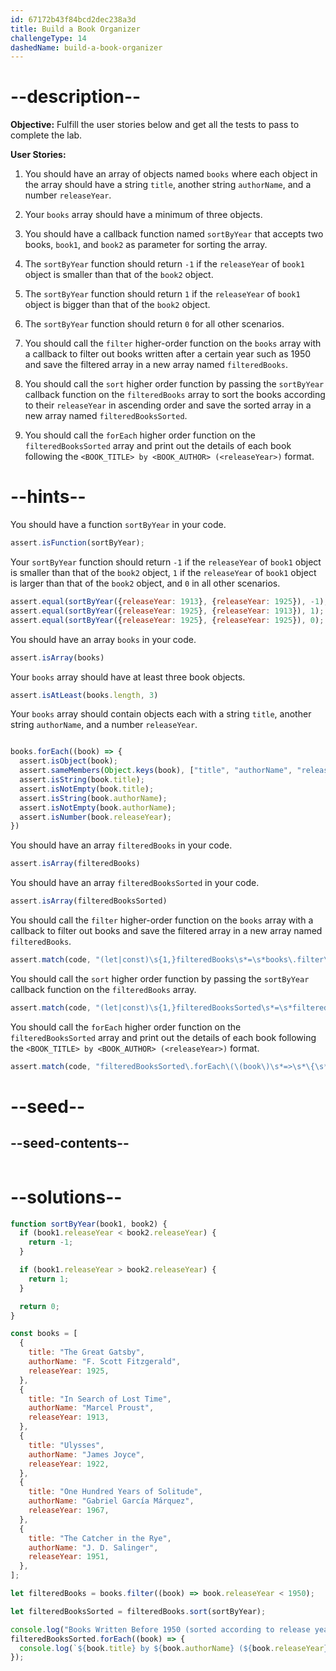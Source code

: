 ```yaml
---
id: 67172b43f84bcd2dec238a3d
title: Build a Book Organizer
challengeType: 14
dashedName: build-a-book-organizer
---
```


# --description--

**Objective:** Fulfill the user stories below and get all the tests to pass to complete the lab. 

**User Stories:**

1. You should have an array of objects named `books` where each object in the array should have a string `title`, another string `authorName`, and a number `releaseYear`. 

2. Your `books` array should have a minimum of three objects.

3. You should have a callback function named `sortByYear` that accepts two books, `book1`, and `book2` as parameter for sorting the array.

4. The `sortByYear` function should return `-1` if the `releaseYear` of `book1` object is smaller than that of the `book2` object.

5. The `sortByYear` function should return `1` if the `releaseYear` of `book1` object is bigger than that of the `book2` object.

6. The `sortByYear` function should return `0` for all other scenarios.

7. You should call the `filter` higher-order function on the `books` array with a callback to filter out books written after a certain year such as 1950 and save the filtered array in a new array named `filteredBooks`.

8. You should call the `sort` higher order function by passing the `sortByYear` callback function on the `filteredBooks` array to sort the books according to their `releaseYear` in ascending order and save the sorted array in a new array named `filteredBooksSorted`.

9. You should call the `forEach` higher order function on the `filteredBooksSorted` array and print out the details of each book following the `<BOOK_TITLE> by <BOOK_AUTHOR> (<releaseYear>)` format.

# --hints--

You should have a function `sortByYear` in your code.

```js
assert.isFunction(sortByYear);
```

Your `sortByYear` function should return `-1` if the `releaseYear` of `book1` object is smaller than that of the `book2` object, `1` if the `releaseYear` of `book1` object is larger than that of the `book2` object, and `0` in all other scenarios.

```js
assert.equal(sortByYear({releaseYear: 1913}, {releaseYear: 1925}), -1);
assert.equal(sortByYear({releaseYear: 1925}, {releaseYear: 1913}), 1);
assert.equal(sortByYear({releaseYear: 1925}, {releaseYear: 1925}), 0);
```

You should have an array `books` in your code.

```js
assert.isArray(books)
```

Your `books` array should have at least three book objects.

```js
assert.isAtLeast(books.length, 3)
```

Your `books` array should contain objects each with a string `title`, another string `authorName`, and a number `releaseYear`.

```js

books.forEach((book) => {
  assert.isObject(book);
  assert.sameMembers(Object.keys(book), ["title", "authorName", "releaseYear"]);
  assert.isString(book.title);
  assert.isNotEmpty(book.title);
  assert.isString(book.authorName);
  assert.isNotEmpty(book.authorName);
  assert.isNumber(book.releaseYear);
})
```

You should have an array `filteredBooks` in your code.

```js
assert.isArray(filteredBooks)
```

You should have an array `filteredBooksSorted` in your code.

```js
assert.isArray(filteredBooksSorted)
```

You should call the `filter` higher-order function on the `books` array with a callback to filter out books and save the filtered array in a new array named `filteredBooks`.

```js
assert.match(code, "(let|const)\s{1,}filteredBooks\s*=\s*books\.filter\(\(book\)\s*=>\s*book\.releaseYear\s*[<>=]\s*[0-9]\)")
```

You should call the `sort` higher order function by passing the `sortByYear` callback function on the `filteredBooks` array.

```js
assert.match(code, "(let|const)\s{1,}filteredBooksSorted\s*=\s*filteredBooks\.sort\(sortByYear\)")
```

You should call the `forEach` higher order function on the `filteredBooksSorted` array and print out the details of each book following the `<BOOK_TITLE> by <BOOK_AUTHOR> (<releaseYear>)` format.

```js
assert.match(code, "filteredBooksSorted\.forEach\(\(book\)\s*=>\s*\{\s*console\.log\(`\$\{book\.title\} by \$\{book\.authorName\} \(\$\{book\.releaseYear\}\)`\)\s*\}\)")
```

# --seed--

## --seed-contents--

```js

```

# --solutions--

```js
function sortByYear(book1, book2) {
  if (book1.releaseYear < book2.releaseYear) {
    return -1;
  }

  if (book1.releaseYear > book2.releaseYear) {
    return 1;
  }

  return 0;
}

const books = [
  {
    title: "The Great Gatsby",
    authorName: "F. Scott Fitzgerald",
    releaseYear: 1925,
  },
  {
    title: "In Search of Lost Time",
    authorName: "Marcel Proust",
    releaseYear: 1913,
  },
  {
    title: "Ulysses",
    authorName: "James Joyce",
    releaseYear: 1922,
  },
  {
    title: "One Hundred Years of Solitude",
    authorName: "Gabriel García Márquez",
    releaseYear: 1967,
  },
  {
    title: "The Catcher in the Rye",
    authorName: "J. D. Salinger",
    releaseYear: 1951,
  },
];

let filteredBooks = books.filter((book) => book.releaseYear < 1950);

let filteredBooksSorted = filteredBooks.sort(sortByYear);

console.log("Books Written Before 1950 (sorted according to release year)");
filteredBooksSorted.forEach((book) => {
  console.log(`${book.title} by ${book.authorName} (${book.releaseYear})`);
});
```
